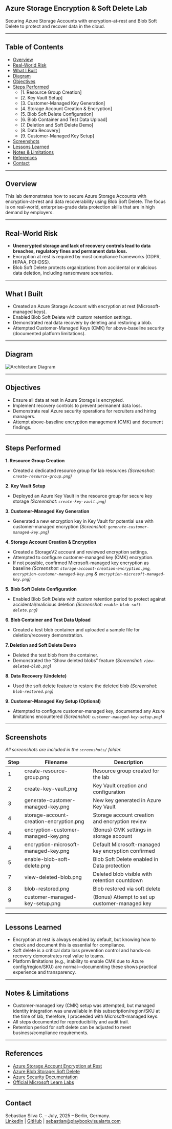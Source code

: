 ## Azure Storage Encryption & Soft Delete Lab

Securing Azure Storage Accounts with encryption-at-rest and Blob Soft Delete to protect and recover data in the cloud.

---

## Table of Contents

- [Overview](#overview)
- [Real-World Risk](#real-world-risk)
- [What I Built](#what-i-built)
- [Diagram](#diagram)
- [Objectives](#objectives)
- [Steps Performed](#steps-performed)
  - [1. Resource Group Creation]
  - [2. Key Vault Setup]
  - [3. Customer-Managed Key Generation]
  - [4. Storage Account Creation & Encryption] 
  - [5. Blob Soft Delete Configuration]
  - [6. Blob Container and Test Data Upload] 
  - [7. Deletion and Soft Delete Demo] 
  - [8. Data Recovery] 
  - [9. Customer-Managed Key Setup]
- [Screenshots](#screenshots)
- [Lessons Learned](#lessons-learned)
- [Notes & Limitations](#notes--limitations)
- [References](#references)
- [Contact](#contact)

---

## Overview

This lab demonstrates how to secure Azure Storage Accounts with encryption-at-rest and data recoverability using Blob Soft Delete. The focus is on real-world, enterprise-grade data protection skills that are in high demand by employers.

---

## Real-World Risk

- **Unencrypted storage and lack of recovery controls lead to data breaches, regulatory fines and permanent data loss.**  
- Encryption at rest is required by most compliance frameworks (GDPR, HIPAA, PCI-DSS).  
- Blob Soft Delete protects organizations from accidental or malicious data deletion, including ransomware scenarios.

---

## What I Built

- Created an Azure Storage Account with encryption at rest (Microsoft-managed keys).
- Enabled Blob Soft Delete with custom retention settings.
- Demonstrated real data recovery by deleting and restoring a blob.
- Attempted Customer-Managed Keys (CMK) for above-baseline security (documented platform limitations).

---

## Diagram

![Architecture Diagram](diagram.png)

---

## Objectives

- Ensure all data at rest in Azure Storage is encrypted.
- Implement recovery controls to prevent permanent data loss.
- Demonstrate real Azure security operations for recruiters and hiring managers.
- Attempt above-baseline encryption management (CMK) and document findings.

---

## Steps Performed

**1. Resource Group Creation**  
   - Created a dedicated resource group for lab resources *(Screenshot: `create-resource-group.png`)*

**2. Key Vault Setup**  
   - Deployed an Azure Key Vault in the resource group for secure key storage *(Screenshot: `create-key-vault.png`)*

**3. Customer-Managed Key Generation**  
   - Generated a new encryption key in Key Vault for potential use with customer-managed encryption *(Screenshot: `generate-customer-managed-key.png`)*

**4. Storage Account Creation & Encryption**  
   - Created a StorageV2 account and reviewed encryption settings.  
   - Attempted to configure customer-managed key (CMK) encryption.  
   - If not possible, confirmed Microsoft-managed key encryption as baseline *(Screenshot: `storage-account-creation-encryption.png`, `encryption-customer-managed-key.png` & `encryption-microsoft-managed-key.png`)*

**5. Blob Soft Delete Configuration**  
   - Enabled Blob Soft Delete with custom retention period to protect against accidental/malicious deletion *(Screenshot: `enable-blob-soft-delete.png`)*

**6. Blob Container and Test Data Upload**  
   - Created a test blob container and uploaded a sample file for deletion/recovery demonstration.

**7. Deletion and Soft Delete Demo**  
   - Deleted the test blob from the container.  
   - Demonstrated the “Show deleted blobs” feature *(Screenshot: `view-deleted-blob.png`)*

**8. Data Recovery (Undelete)**  
   - Used the soft delete feature to restore the deleted blob *(Screenshot: `blob-restored.png`)*

**9. Customer-Managed Key Setup (Optional)**  
   - Attempted to configure customer-managed key, documented any Azure limitations encountered *(Screenshot: `customer-managed-key-setup.png`)*

---

## Screenshots

*All screenshots are included in the `screenshots/` folder.*

| Step | Filename                                | Description                                        |
| ---- | --------------------------------------- | -------------------------------------------------- |
| 1    | create-resource-group.png               | Resource group created for the lab                 |
| 2    | create-key-vault.png                    | Key Vault creation and configuration               |
| 3    | generate-customer-managed-key.png       | New key generated in Azure Key Vault               |
| 4    | storage-account-creation-encryption.png | Storage account creation and encryption review     |
| 4    | encryption-customer-managed-key.png     | (Bonus) CMK settings in storage account            |
| 4    | encryption-microsoft-managed-key.png    | Default Microsoft-managed key encryption confirmed |
| 5    | enable-blob-soft-delete.png             | Blob Soft Delete enabled in Data protection        |
| 7    | view-deleted-blob.png                   | Deleted blob visible with retention countdown      |
| 8    | blob-restored.png                       | Blob restored via soft delete                      |
| 9    | customer-managed-key-setup.png          | (Bonus) Attempt to set up customer-managed key     |

---

## Lessons Learned

- Encryption at rest is always enabled by default, but knowing how to check and document this is essential for compliance.
- Soft delete is a critical data loss prevention control and hands-on recovery demonstrates real value to teams.
- Platform limitations (e.g., inability to enable CMK due to Azure config/region/SKU) are normal—documenting these shows practical experience and transparency.

---

## Notes & Limitations

- Customer-managed key (CMK) setup was attempted, but managed identity integration was unavailable in this subscription/region/SKU at the time of lab, therefore, I proceeded with Microsoft-managed keys.
- All steps documented for reproducibility and audit trail.
- Retention period for soft delete can be adjusted to meet business/compliance requirements.

---

## References

- [Azure Storage Account Encryption at Rest](https://docs.microsoft.com/en-us/azure/storage/common/storage-service-encryption)
- [Azure Blob Storage: Soft Delete](https://docs.microsoft.com/en-us/azure/storage/blobs/soft-delete-blob-overview)
- [Azure Security Documentation](https://docs.microsoft.com/en-us/azure/security/)
- [Official Microsoft Learn Labs](https://learn.microsoft.com/en-us/training/modules/secure-azure-storage-account/)

---

## Contact

Sebastian Silva C. – July, 2025 – Berlin, Germany.  
[LinkedIn](https://www.linkedin.com/in/sebastiansilc) | [GitHub](https://github.com/SebaSilC) | [sebastian@playbookvisualarts.com](mailto:sebastian@playbookvisualarts.com)
